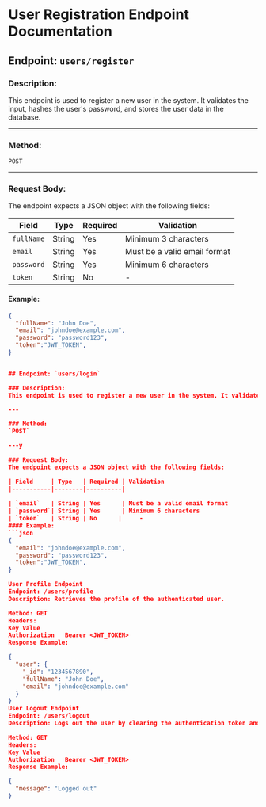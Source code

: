 # User Registration Endpoint Documentation

## Endpoint: `users/register`

### Description:
This endpoint is used to register a new user in the system. It validates the input, hashes the user's password, and stores the user data in the database.

---

### Method:
`POST`

---

### Request Body:
The endpoint expects a JSON object with the following fields:

| Field     | Type   | Required | Validation                                |
|-----------|--------|----------|------------------------------------------|
| `fullName`| String | Yes      | Minimum 3 characters                     |
| `email`   | String | Yes      | Must be a valid email format             |
| `password`| String | Yes      | Minimum 6 characters                     |
| `token`   | String | No      |     - 
#### Example:
```json
{
  "fullName": "John Doe",
  "email": "johndoe@example.com",
  "password": "password123",
  "token":"JWT_TOKEN",
}


## Endpoint: `users/login`

### Description:
This endpoint is used to register a new user in the system. It validates the input, hashes the user's password, and stores the user data in the database.

---

### Method:
`POST`

---y

### Request Body:
The endpoint expects a JSON object with the following fields:

| Field     | Type   | Required | Validation
|-----------|--------|----------|               
                   
| `email`   | String | Yes      | Must be a valid email format             |
| `password`| String | Yes      | Minimum 6 characters                     |
| `token`   | String | No      |     - 
#### Example:
```json
{
  "email": "johndoe@example.com",
  "password": "password123",
  "token":"JWT_TOKEN",
}

User Profile Endpoint
Endpoint: /users/profile
Description: Retrieves the profile of the authenticated user.

Method: GET
Headers:
Key	Value
Authorization	Bearer <JWT_TOKEN>
Response Example:

{
  "user": {
    "_id": "1234567890",
    "fullName": "John Doe",
    "email": "johndoe@example.com"
  }
}
User Logout Endpoint
Endpoint: /users/logout
Description: Logs out the user by clearing the authentication token and blacklisting it.

Method: GET
Headers:
Key	Value
Authorization	Bearer <JWT_TOKEN>
Response Example:

{
  "message": "Logged out"
}
